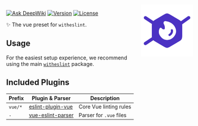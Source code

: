<img src="https://github.com/witheslint/static/raw/main/icons/witheslint.svg" alt="witheslint" align="right" width="140" height="140">

<p>
  <a href="https://deepwiki.com/witheslint/witheslint"><img src="https://deepwiki.com/badge.svg" alt="Ask DeepWiki"></a>
  <a href="https://npmjs.com/package/@witheslint/preset-vue"><img src="https://img.shields.io/npm/v/@witheslint/preset-vue?style=flat&colorA=0B0B0B&colorB=1FA669&label=version" alt="Version"></a>
  <a href="https://github.com/witheslint/witheslint/blob/main/LICENSE"><img src="https://img.shields.io/github/license/witheslint/witheslint.svg?style=flat&colorA=0B0B0B&colorB=1FA669&label=license" alt="License"></a>
</p>

✨ The vue preset for `witheslint`.

## Usage

For the easiest setup experience, we recommend using the main [`witheslint`](../../witheslint) package.

## Included Plugins

| Prefix        | Plugin & Parser                                                  | Description                    |
|---------------|------------------------------------------------------------------|--------------------------------|
| `vue/*`       | [eslint-plugin-vue](https://github.com/vuejs/eslint-plugin-vue)  | Core Vue linting rules         |
| `-`           | [vue-eslint-parser](https://github.com/vuejs/vue-eslint-parser)  | Parser for `.vue` files        |
